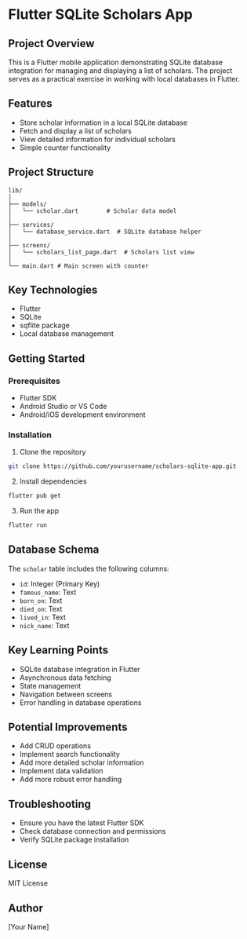 # Flutter SQLite Scholars App

## Project Overview

This is a Flutter mobile application demonstrating SQLite database integration for managing and displaying a list of scholars. The project serves as a practical exercise in working with local databases in Flutter.

## Features

- Store scholar information in a local SQLite database
- Fetch and display a list of scholars
- View detailed information for individual scholars
- Simple counter functionality

## Project Structure

```
lib/
│
├── models/
│   └── scholar.dart        # Scholar data model
│
├── services/
│   └── database_service.dart  # SQLite database helper
│
├── screens/   
│   └── scholars_list_page.dart  # Scholars list view
│
└── main.dart # Main screen with counter
```

## Key Technologies

- Flutter
- SQLite
- sqflite package
- Local database management

## Getting Started

### Prerequisites

- Flutter SDK
- Android Studio or VS Code
- Android/iOS development environment

### Installation

1. Clone the repository
```bash
git clone https://github.com/yourusername/scholars-sqlite-app.git
```

2. Install dependencies
```bash
flutter pub get
```

3. Run the app
```bash
flutter run
```

## Database Schema

The `scholar` table includes the following columns:
- `id`: Integer (Primary Key)
- `famous_name`: Text
- `born_on`: Text
- `died_on`: Text
- `lived_in`: Text
- `nick_name`: Text

## Key Learning Points

- SQLite database integration in Flutter
- Asynchronous data fetching
- State management
- Navigation between screens
- Error handling in database operations

## Potential Improvements

- Add CRUD operations
- Implement search functionality
- Add more detailed scholar information
- Implement data validation
- Add more robust error handling

## Troubleshooting

- Ensure you have the latest Flutter SDK
- Check database connection and permissions
- Verify SQLite package installation

## License

MIT License

## Author

[Your Name]